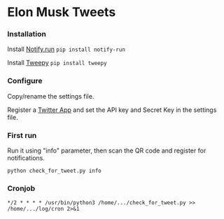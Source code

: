 # Elon Musk Tweets

### Installation
Install [Notify.run](https://github.com/notify-run/notify.run) ``pip install notify-run``

Install [Tweepy](https://github.com/tweepy/) ``pip install tweepy``

### Configure
Copy/rename the settings file.

Register a [Twitter App](https://developer.twitter.com/) and set the API key and Secret Key in the settings  file.

### First run
Run it using "info" parameter, then scan the QR code and register for notifications.

```python check_for_tweet.py info```

### Cronjob

``*/2 * * * * /usr/bin/python3 /home/.../check_for_tweet.py >> /home/.../log/cron 2>&1``